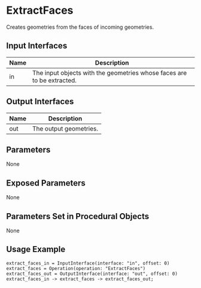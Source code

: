 # ExtractFaces

Creates geometries from the faces of incoming geometries.

## Input Interfaces

| Name | Description                                                            |
|------|------------------------------------------------------------------------|
| in   | The input objects with the geometries whose faces are to be extracted. |

## Output Interfaces

| Name | Description            |
|------|------------------------|
| out  | The output geometries. |

## Parameters

None

## Exposed Parameters

None

## Parameters Set in Procedural Objects

None

## Usage Example

```
extract_faces_in = InputInterface(interface: "in", offset: 0)
extract_faces = Operation(operation: "ExtractFaces")
extract_faces_out = OutputInterface(interface: "out", offset: 0)
extract_faces_in -> extract_faces -> extract_faces_out;
```



